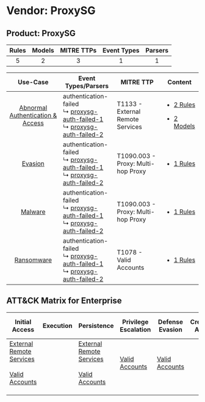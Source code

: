 Vendor: ProxySG
===============
Product: ProxySG
----------------
| Rules | Models | MITRE TTPs | Event Types | Parsers |
|:-----:|:------:|:----------:|:-----------:|:-------:|
|   5   |   2    |     3      |      1      |    1    |

|                                           Use-Case                                           | Event Types/Parsers                                                                                                                                                                    | MITRE TTP                              | Content                                                                                                                     |
|:--------------------------------------------------------------------------------------------:| -------------------------------------------------------------------------------------------------------------------------------------------------------------------------------------- | -------------------------------------- | --------------------------------------------------------------------------------------------------------------------------- |
| [Abnormal Authentication & Access](../../../UseCases/uc_abnormal_authentication_&_access.md) |  authentication-failed<br> ↳ [proxysg-auth-failed-1](Parsers/parserContent_proxysg-auth-failed-1.md)<br> ↳ [proxysg-auth-failed-2](Parsers/parserContent_proxysg-auth-failed-2.md)<br> | T1133 - External Remote Services<br>   | [<ul><li>2 Rules</li></ul><ul><li>2 Models</li></ul>](Rules_Models/r_m_proxysg_proxysg_Abnormal_Authentication_&_Access.md) |
|                          [Evasion](../../../UseCases/uc_evasion.md)                          |  authentication-failed<br> ↳ [proxysg-auth-failed-1](Parsers/parserContent_proxysg-auth-failed-1.md)<br> ↳ [proxysg-auth-failed-2](Parsers/parserContent_proxysg-auth-failed-2.md)<br> | T1090.003 - Proxy: Multi-hop Proxy<br> | [<ul><li>1 Rules</li></ul>](Rules_Models/r_m_proxysg_proxysg_Evasion.md)                                                    |
|                          [Malware](../../../UseCases/uc_malware.md)                          |  authentication-failed<br> ↳ [proxysg-auth-failed-1](Parsers/parserContent_proxysg-auth-failed-1.md)<br> ↳ [proxysg-auth-failed-2](Parsers/parserContent_proxysg-auth-failed-2.md)<br> | T1090.003 - Proxy: Multi-hop Proxy<br> | [<ul><li>1 Rules</li></ul>](Rules_Models/r_m_proxysg_proxysg_Malware.md)                                                    |
|                       [Ransomware](../../../UseCases/uc_ransomware.md)                       |  authentication-failed<br> ↳ [proxysg-auth-failed-1](Parsers/parserContent_proxysg-auth-failed-1.md)<br> ↳ [proxysg-auth-failed-2](Parsers/parserContent_proxysg-auth-failed-2.md)<br> | T1078 - Valid Accounts<br>             | [<ul><li>1 Rules</li></ul>](Rules_Models/r_m_proxysg_proxysg_Ransomware.md)                                                 |

ATT&CK Matrix for Enterprise
----------------------------
| Initial Access                                                                                                                                   | Execution | Persistence                                                                                                                                      | Privilege Escalation                                                | Defense Evasion                                                     | Credential Access | Discovery | Lateral Movement | Collection | Command and Control                                                                                                                       | Exfiltration | Impact |
| ------------------------------------------------------------------------------------------------------------------------------------------------ | --------- | ------------------------------------------------------------------------------------------------------------------------------------------------ | ------------------------------------------------------------------- | ------------------------------------------------------------------- | ----------------- | --------- | ---------------- | ---------- | ----------------------------------------------------------------------------------------------------------------------------------------- | ------------ | ------ |
| [External Remote Services](https://attack.mitre.org/techniques/T1133)<br><br>[Valid Accounts](https://attack.mitre.org/techniques/T1078)<br><br> |           | [External Remote Services](https://attack.mitre.org/techniques/T1133)<br><br>[Valid Accounts](https://attack.mitre.org/techniques/T1078)<br><br> | [Valid Accounts](https://attack.mitre.org/techniques/T1078)<br><br> | [Valid Accounts](https://attack.mitre.org/techniques/T1078)<br><br> |                   |           |                  |            | [Proxy: Multi-hop Proxy](https://attack.mitre.org/techniques/T1090/003)<br><br>[Proxy](https://attack.mitre.org/techniques/T1090)<br><br> |              |        |